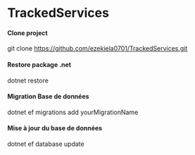 # TrackedServices

#### Clone project
git clone https://github.com/ezekiela0701/TrackedServices.git

#### Restore  package .net
dotnet restore

#### Migration Base de données
dotnet ef migrations add yourMigrationName

#### Mise à jour du base de données
dotnet ef database update

